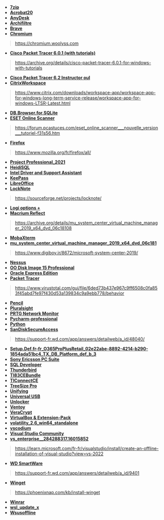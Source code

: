 - [**7zip**](https://www.7-zip.org/download.html)
- [**Acrobat20**](https://helpx.adobe.com/fr/download-install/kb/acrobat-2020-downloads.html)
- [**AnyDesk**](https://anydesk.com/fr/downloads/windows)
- [**Archifiltre**](https://archifiltre.fabrique.social.gouv.fr/)
- [**Brave**](https://brave.com/fr/download/)
- [**Chromium**](https://github.com/ungoogled-software/ungoogled-chromium-windows/releases)
> https://chromium.woolyss.com
- [**Cisco Packet Tracer 6.0.1 (with tutorials)**](https://archive.org/details/CiscoPacketTracer6.0.1ForWindowswithTutorials_2014**)
> https://archive.org/details/cisco-packet-tracer-6.0.1-for-windows-with-tutorials
- [**Cisco Packet Tracer 6.2 Instructor oul**](https://getintopc.com/softwares/network/cisco-packet-tracer-instructor-version-free-download/?id=000886053576)
- [**CitrixWorkspace**](https://www.citrix.com/downloads/workspace-app/windows/)
> https://www.citrix.com/downloads/workspace-app/workspace-app-for-windows-long-term-service-release/workspace-app-for-windows-LTSR-Latest.html
- [**DB.Browser.for.SQLite**](https://sqlitebrowser.org/dl/)
- [**ESET Online Scanner**](http://www.eset.com/fr/home/products/online-scanner/)
> https://forum.pcastuces.com/eset_online_scanner___nouvelle_version___tutoriel-f31s56.htm
- [**Firefox**](https://www.mozilla.org/fr/firefox/new/)
> https://www.mozilla.org/fr/firefox/all/
- [**Project Professional_2021**](https://support.microsoft.com/fr-fr/office/installer-project-7059249b-d9fe-4d61-ab96-5c5bf435f281)
- [**HeidiSQL**](https://www.heidisql.com/download.php)
- [**Intel Driver and Support Assistant**](https://www.intel.com/content/www/us/en/download/18002/intel-driver-support-assistant.html)
- [**KeePass**](https://keepass.info/download.html)
- [**LibreOffice**](https://fr.libreoffice.org/download/telecharger-libreoffice/)
- [**LockNote**](https://shop.steganos.com/fr/produits/steganos-locknote-2)
> https://sourceforge.net/projects/locknote/
- [**Logi options +**](https://www.logitech.com/fr-fr/setup/ergosetup/logi-options.html)
- [**Macrium Reflect**](https://www.macrium.com/download)
> https://archive.org/details/mu_system_center_virtual_machine_manager_2019_x64_dvd_06c18108
- [**MobaXterm**](https://mobaxterm.mobatek.net/download.html)
- [**mu_system_center_virtual_machine_manager_2019_x64_dvd_06c181**](https://archive.org/details/mu_system_center_virtual_machine_manager_2019_x64_dvd_06c18108)
> https://www.digiboy.ir/8672/microsoft-system-center-2019/
- [**Nessus**](https://www.tenable.com/downloads/nessus?loginAttempted=true)
- [**OO Disk Image 15 Professional**](https://www.oo-software.com/fr/download/current/oodiskimagepro)
- [**Oracle Express Edition**](https://www.oracle.com/fr/database/technologies/xe-downloads.html)
- [**Packet Tracer**](https://saveshared.com/UK87UlqXiq/9a5fffcd7fa373a0ee94fdc490664e83/packettracer-7-3-0-win64-setup-exe/)
> https://www.virustotal.com/gui/file/6ded73b437e967c9ff6508c0fa853f45abd7fe97f430d53a139834c9a9ebb778/behavior
- [**Pencil**](https://pencil.evolus.vn/Downloads.html)
- [**Pluralsight**](https://www.pluralsight.com/product/downloads)
- [**PRTG Network Monitor**](https://www.paessler.com/prtg/download)
- [**Pycharm-professional**](https://www.jetbrains.com/fr-fr/pycharm/download/)
- [**Python**](https://www.python.org/downloads/)
- [**SanDiskSecureAccess**](https://support-fr.wd.com/app/answers/detailweb/a_id/39480/)
> https://support-fr.wd.com/app/answers/detailweb/a_id/48040/
- [**Setup.Def.fr-fr_O365ProPlusRetail_02e22abe-8892-4214-b290-1854ada51bc4_TX_DB_Platform_def_b_3**](https://support.microsoft.com/fr-fr/office/utiliser-le-programme-d-installation-en-mode-hors-connexion-office-f0a85fe7-118f-41cb-a791-d59cef96ad1c)
- [**Sony Ericsson PC Suite**](https://www.clubic.com/telecharger-fiche312200-sony-ericsson-pc-suite.html)
- [**SQL Developer**](https://www.oracle.com/database/sqldeveloper/technologies/download/)
- [**Thunderbird**](https://www.thunderbird.net/fr/download/)
- [**TI83CEBundle**](https://education.ti.com/fr/software/details/fr/881DDA6D5FCF4C0FA60E7E9D10CC0950/OS-Apps-Bundle)
- [**TIConnectCE**](https://education.ti.com/en/products/computer-software/ti-connect-sw)
- [**TreeSize Pro**](https://www.link4file.com/f1375628/treesize-professional-8.5.2.1715-portable-multilingual-x64.html)
- [**Unifying**](https://support.logi.com/hc/fr/articles/360025297913-Unifying-Software)
- [**Universal USB**](https://www.pendrivelinux.com/universal-usb-installer-easy-as-1-2-3/)
- [**Unlocker**](http://emptyloop.com/unlocker/#download)
- [**Ventoy**](https://www.ventoy.net/en/download.html)
- [**VeraCrypt**](https://veracrypt.eu/en/Downloads.html)
- [**VirtualBox & Extension-Pack**](https://www.virtualbox.org/wiki/Downloads)
- [**volatility_2.6_win64_standalone**](https://www.volatilityfoundation.org/releases)
- [**vscodium**](https://github.com/VSCodium/vscodium/releases)
- [**Visual Studio Community**](https://visualstudio.microsoft.com/fr/vs/community/)
- [**vs_enterprise__284288317.16015852**](https://visualstudio.microsoft.com/fr/downloads/)
> https://learn.microsoft.com/fr-fr/visualstudio/install/create-an-offline-installation-of-visual-studio?view=vs-2022
- [**WD SmartWare**](https://support-fr.wd.com/app/answers/detailweb/a_id/20606/~/guide-de-lutilisateur-et-solutions-en-ligne-de-wd-smartware)
> https://support-fr.wd.com/app/answers/detailweb/a_id/9401
- [**Winget**](https://github.com/microsoft/winget-cli/releases)
> https://phoenixnap.com/kb/install-winget
- [**Winrar**](https://www.win-rar.com/download.html?&L=10)
- [**wsl_update_x**](https://learn.microsoft.com/en-us/windows/wsl/install)
- [**Wsusoffline**](https://download.wsusoffline.net/)
